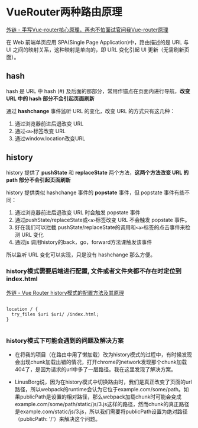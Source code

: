 # VueRouter两种路由原理

[外链 - 手写Vue-router核心原理，再也不怕面试官问我Vue-router原理](https://juejin.cn/post/6854573222231605256#heading-6)

在 Web 前端单页应用 SPA(Single Page Application)中，路由描述的是 URL 与 UI 之间的映射关系，这种映射是单向的，即 URL 变化引起 UI 更新（无需刷新页面）。

## hash

hash 是 URL 中 hash (#) 及后面的那部分，常用作锚点在页面内进行导航，**改变 URL 中的 hash 部分不会引起页面刷新**

通过 **hashchange** 事件监听 URL 的变化，改变 URL 的方式只有这几种：

1. 通过浏览器前进后退改变 URL
2. 通过```<a>```标签改变 URL
3. 通过window.location改变URL

## history

history 提供了 **pushState** 和 **replaceState** 两个方法，**这两个方法改变 URL 的 path 部分不会引起页面刷新**

history 提供类似 hashchange 事件的 **popstate** 事件，但 popstate 事件有些不同：

1. 通过浏览器前进后退改变 URL 时会触发 popstate 事件
2. 通过pushState/replaceState或```<a>```标签改变 URL 不会触发 popstate 事件。
3. 好在我们可以拦截 pushState/replaceState的调用和```<a>```标签的点击事件来检测 URL 变化
4. 通过js 调用history的back，go，forward方法课触发该事件

所以监听 URL 变化可以实现，只是没有 hashchange 那么方便。

### history模式需要后端进行配置, 文件或者文件夹都不存在时定位到index.html

[外链 - Vue Router history模式的配置方法及其原理](https://juejin.cn/post/6844903856359342087)

```nginx

location / {
  try_files $uri $uri/ /index.html;
}


```

### history模式下可能会遇到的问题及解决方案

- 在将我的项目（在路由中用了懒加载）改为history模式的过程中，有时候发现会出现chunk加载出错的情况，打开chrome的network发现那个chunk加载404了，是因为请求的url中多了一层路径。我在这里发现了解决方案。

- LinusBorg说，因为在history模式中切换路由时，我们是真正改变了页面的url路径，所以webpack的runtime会认为它位于example.com/some/path。如果publicPath是设置的相对路径，那么webpack加载chunk时可能会变成example.com/some/path/static/js/3.js这样的路径，然而chunk的真正路径是example.com/static/js/3.js，所以我们需要将publicPath设置为绝对路径（publicPath: '/'）来解决这个问题。